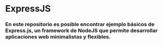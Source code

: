# **ExpressJS** 

### En este repositorio es posible encontrar ejemplo básicos de Express.js, un framework de NodeJS que permite desarrollar aplicaciones web minimalistas y flexibles.

